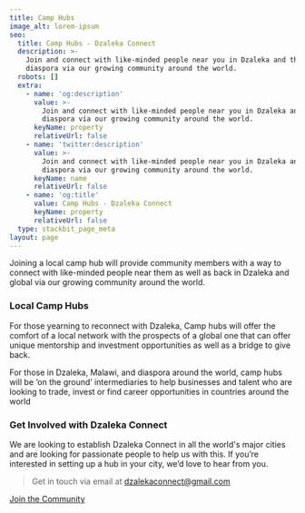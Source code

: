 ```yaml
---
title: Camp Hubs
image_alt: lorem-ipsum
seo:
  title: Camp Hubs - Dzaleka Connect
  description: >-
    Join and connect with like-minded people near you in Dzaleka and the
    diaspora via our growing community around the world.
  robots: []
  extra:
    - name: 'og:description'
      value: >-
        Join and connect with like-minded people near you in Dzaleka and the
        diaspora via our growing community around the world.
      keyName: property
      relativeUrl: false
    - name: 'twitter:description'
      value: >-
        Join and connect with like-minded people near you in Dzaleka and the
        diaspora via our growing community around the world.
      keyName: name
      relativeUrl: false
    - name: 'og:title'
      value: Camp Hubs - Dzaleka Connect
      keyName: property
      relativeUrl: false
  type: stackbit_page_meta
layout: page
---
```

Joining a local camp hub will provide community members with a way to connect with like-minded people near them as well as back in Dzaleka and global via our growing community around the world.[ ](https://my.dzalekaconnect.com/)

### Local Camp Hubs

For those yearning to reconnect with Dzaleka, Camp hubs will offer the comfort of a local network with the prospects of a global one that can offer unique mentorship and investment opportunities as well as a bridge to give back.

For those in Dzaleka, Malawi, and diaspora around the world, camp hubs will be ‘on the ground’ intermediaries to help businesses and talent who are looking to trade, invest or find career opportunities in countries around the world

### Get Involved with Dzaleka Connect

We are looking to establish Dzaleka Connect in all the world's major cities and are looking for passionate people to help us with this. If you’re interested in setting up a hub in your city, we’d love to hear from you.

> Get in touch via email at <dzalekaconnect@gmail.com>

[Join the Community
](https://my.dzalekaconnect.com/)
